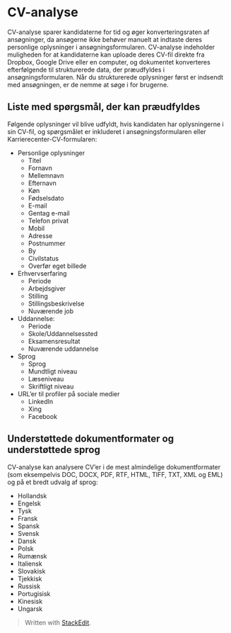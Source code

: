 # CV-analyse

CV-analyse sparer kandidaterne for tid og øger konverteringsraten af ansøgninger, da ansøgerne ikke behøver manuelt at indtaste deres personlige oplysninger i ansøgningsformularen. CV-analyse indeholder muligheden for at kandidaterne kan uploade deres CV-fil direkte fra Dropbox, Google Drive eller en computer, og dokumentet konverteres efterfølgende til strukturerede data, der præudfyldes i ansøgningsformularen. Når du strukturerede oplysninger først er indsendt med ansøgningen, er de nemme at søge i for brugerne.

## Liste med spørgsmål, der kan præudfyldes

Følgende oplysninger vil blive udfyldt, hvis kandidaten har oplysningerne i sin CV-fil, og spørgsmålet er inkluderet i ansøgningsformularen eller Karrierecenter-CV-formularen:

-   Personlige oplysninger
    -   Titel
    -   Fornavn
    -   Mellemnavn
    -   Efternavn
    -   Køn
    -   Fødselsdato
    -   E-mail
    -   Gentag e-mail
    -   Telefon privat
    -   Mobil
    -   Adresse
    -   Postnummer
    -   By
    -   Civilstatus
    -   Overfør eget billede
-   Erhvervserfaring
    -   Periode
    -   Arbejdsgiver
    -   Stilling
    -   Stillingsbeskrivelse
    -   Nuværende job
-   Uddannelse:
    -   Periode
    -   Skole/Uddannelsessted
    -   Eksamensresultat
    -   Nuværende uddannelse
-   Sprog
    -   Sprog
    -   Mundtligt niveau
    -   Læseniveau
    -   Skriftligt niveau
-   URL’er til profiler på sociale medier
    -   LinkedIn
    -   Xing
    -   Facebook

## Understøttede dokumentformater og understøttede sprog

CV-analyse kan analysere CV’er i de mest almindelige dokumentformater (som eksempelvis DOC, DOCX, PDF, RTF, HTML, TIFF, TXT, XML og EML) og på et bredt udvalg af sprog:

-   Hollandsk
-   Engelsk
-   Tysk
-   Fransk
-   Spansk
-   Svensk
-   Dansk
-   Polsk
-   Rumænsk
-   Italiensk
-   Slovakisk
-   Tjekkisk
-   Russisk
-   Portugisisk
-   Kinesisk
-   Ungarsk


> Written with [StackEdit](https://stackedit.io/).
<!--stackedit_data:
eyJoaXN0b3J5IjpbLTExMzcxNjY2MjddfQ==
-->